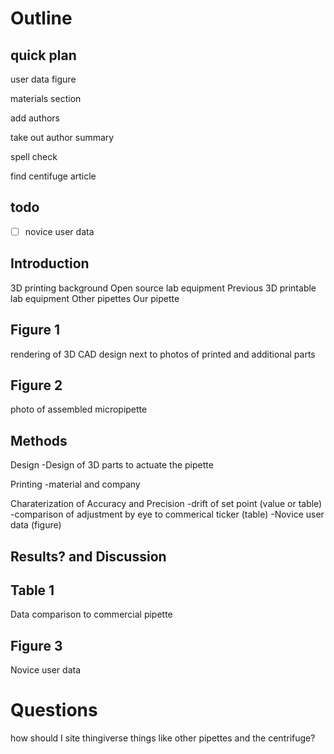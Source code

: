 Outline
======

quick plan
-----

user data figure

materials section

add authors

take out author summary

spell check

find centifuge article


	

todo
---

-[ ] novice user data

Introduction
-----------

3D printing background
Open source lab equipment
Previous 3D printable lab equipment
Other pipettes
Our pipette

Figure 1
-------
rendering of 3D CAD design next to photos of printed and additional parts

Figure 2
--------
photo of assembled micropipette

Methods
-------

Design
-Design of 3D parts to actuate the pipette

Printing
-material and company

Charaterization of Accuracy and Precision
-drift of set point (value or table)
-comparison of adjustment by eye to commerical ticker (table)
-Novice user data (figure)

Results? and Discussion
-----



Table 1
--------
Data comparison to commercial pipette

Figure 3
--------
Novice user data





Questions
=======

how should I site thingiverse things like other pipettes and the centrifuge?



